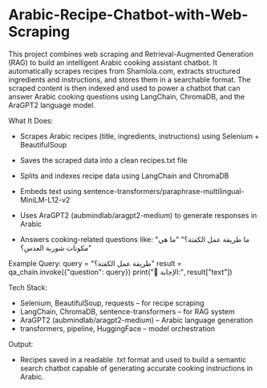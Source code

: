 # Arabic-Recipe-Chatbot-with-Web-Scraping
This project combines web scraping and Retrieval-Augmented Generation (RAG) to build an intelligent Arabic cooking assistant chatbot.
It automatically scrapes recipes from Shamlola.com, extracts structured ingredients and instructions, and stores them in a searchable format.
The scraped content is then indexed and used to power a chatbot that can answer Arabic cooking questions using LangChain, ChromaDB, and the AraGPT2 language model.

 What It Does:
  - Scrapes Arabic recipes (title, ingredients, instructions) using Selenium + BeautifulSoup
     
  - Saves the scraped data into a clean recipes.txt file
     
  - Splits and indexes recipe data using LangChain and ChromaDB

  - Embeds text using sentence-transformers/paraphrase-multilingual-MiniLM-L12-v2
    
  - Uses AraGPT2 (aubmindlab/aragpt2-medium) to generate responses in Arabic
    
  - Answers cooking-related questions like:
"ما طريقة عمل الكفتة؟"
"ما هي مكونات شوربة العدس؟"


Example Query:
  query = "طريقة عمل الكفتة؟"
  result = qa_chain.invoke({"question": query})
  print("🧠 الإجابة:", result["text"])


Tech Stack:

  - Selenium, BeautifulSoup, requests – for recipe scraping
  - LangChain, ChromaDB, sentence-transformers – for RAG system
  - AraGPT2 (aubmindlab/aragpt2-medium) – Arabic language generation
  - transformers, pipeline, HuggingFace – model orchestration

    
Output:
  - Recipes saved in a readable .txt format and used to build a semantic search chatbot capable of generating accurate cooking instructions in Arabic.
